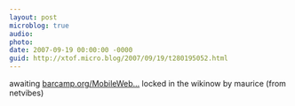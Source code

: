 ```yaml
---
layout: post
microblog: true
audio: 
photo: 
date: 2007-09-19 00:00:00 -0000
guid: http://xtof.micro.blog/2007/09/19/t280195052.html
---
```

awaiting [barcamp.org/MobileWeb...](http://barcamp.org/MobileWebCampParis) locked in the wikinow by maurice (from netvibes)

